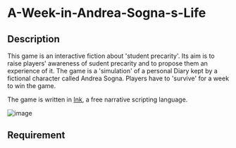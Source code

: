 # A-Week-in-Andrea-Sogna-s-Life

## Description
This game is an interactive fiction about 'student precarity'. Its aim is to raise players' awareness of sudent precarity and to propose them an experience of it. The game is a 'simulation' of a personal Diary kept by a fictional character called Andrea Sogna. Players have to 'survive' for a week to win the game.

The game is written in [Ink](https://www.inklestudios.com/ink/), a free narrative scripting language.


![image](https://user-images.githubusercontent.com/113149448/189372174-360fb97b-7ff4-4cae-b30e-11e2a0da2272.png)

## Requirement





